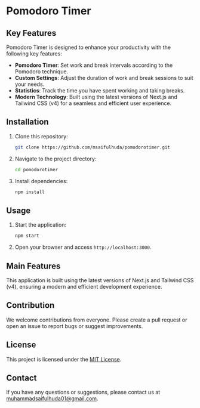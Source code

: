 # Pomodoro Timer

## Key Features

Pomodoro Timer is designed to enhance your productivity with the following key features:

- **Pomodoro Timer**: Set work and break intervals according to the Pomodoro technique.
- **Custom Settings**: Adjust the duration of work and break sessions to suit your needs.
- **Statistics**: Track the time you have spent working and taking breaks.
- **Modern Technology**: Built using the latest versions of Next.js and Tailwind CSS (v4) for a seamless and efficient user experience.

## Installation

1. Clone this repository:
    ```bash
    git clone https://github.com/msaifulhuda/pomodorotimer.git
    ```
2. Navigate to the project directory:
    ```bash
    cd pomodorotimer
    ```
3. Install dependencies:
    ```bash
    npm install
    ```

## Usage

1. Start the application:
    ```bash
    npm start
    ```
2. Open your browser and access `http://localhost:3000`.

## Main Features

This application is built using the latest versions of Next.js and Tailwind CSS (v4), ensuring a modern and efficient development experience.

## Contribution

We welcome contributions from everyone. Please create a pull request or open an issue to report bugs or suggest improvements.

## License

This project is licensed under the [MIT License](LICENSE).

## Contact

If you have any questions or suggestions, please contact us at [muhammadsaifulhuda01@gmail.com](mailto:muhammadsaifulhuda01@gmail.com).